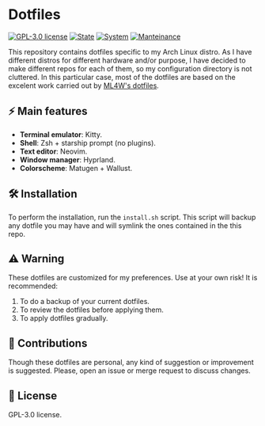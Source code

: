 # Dotfiles

[![GPL-3.0 license](https://img.shields.io/badge/License-GPLv3-blue.svg)](LICENSE)
[![State](https://img.shields.io/badge/estado-activo-brightgreen)]()
[![System](https://img.shields.io/badge/🖥️-Linux/macOS-999999)]()
[![Manteinance](https://img.shields.io/badge/👤-anmomu92-yellow)]()

This repository contains dotfiles specific to my Arch Linux distro. As I have different distros for different hardware and/or purpose, I have decided to make different repos for each of them, so my configuration directory is not cluttered. In this particular case, most of the dotfiles are based on the excelent work carried out by [ML4W's dotfiles](https://github.com/mylinuxforwork/dotfiles).

## ⚡ Main features

- **Terminal emulator**: Kitty. 
- **Shell**: Zsh + starship prompt (no plugins).
- **Text editor**: Neovim.
- **Window manager**: Hyprland.
- **Colorscheme**: Matugen + Wallust.

## 🛠️ Installation

To perform the installation, run the `install.sh` script. This script will backup any dotfile you may have and will symlink the ones contained in the this repo. 

## ⚠️ Warning 

These dotfiles are customized for my preferences. Use at your own risk! It is recommended:

1. To do a backup of your current dotfiles.
2. To review the dotfiles before applying them.
3. To apply dotfiles gradually.

## 🤝 Contributions

Though these dotfiles are personal, any kind of suggestion or improvement is suggested. Please, open an issue or merge request to discuss changes.

## 📜 License

GPL-3.0 license.
